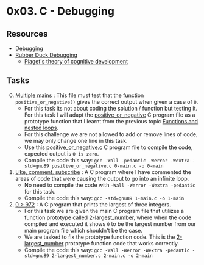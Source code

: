 # 0x03. C - Debugging

## Resources

- [Debugging](https://en.wikipedia.org/wiki/Debugging)
- [Rubber Duck Debugging](https://www.thoughtfulcode.com/rubber-duck-debugging-psychology/)
	- [Piaget's theory of cognitive development](https://en.wikipedia.org/wiki/Piaget's_theory_of_cognitive_development)

## Tasks

0. [Multiple mains](./0-main.c) : This file must test that the function `positive_or_negative()` gives the correct output when given a case of `0`.
	- For this task its not about coding the solution / function but testing it. For this task I will adapt the [positive_or_negative](../0x01-variables_if_else_while/0-positive_or_negative.c) C program file as a prototype function that I learnt from the previous topic [Functions and nested loops](../0x02-functions_nested_loops).
	- For this challenge we are not allowed to add or remove lines of code, we may only change one line in this task.
	- Use this [positive_or_negative.c](./positive_or_negative.c) C program file to compile the code, expected output is `0 is zero`.
	- Compile the code this way: `gcc -Wall -pedantic -Werror -Wextra -std=gnu89 positive_or_negative.c 0-main.c -o 0-main`
1. [Like, comment, subscribe](./1-main.c) : A C program where I have commented the areas of code that were causing the output to go into an infinite loop.
	- No need to compile the code with `-Wall -Werror -Wextra -pedantic` for this task.
	- Compile the code this way: `gcc -std=gnu89 1-main.c -o 1-main`
2. [0 > 972](./2-main.c) : A C program that prints the largest of three integers.
	- For this task we are given the main C program file that utilizes a function prototype called [2-largest_number](./2-largest_number_original.c), where when the code compiled and executed it shows `0` to be the largest number from our main program file which shouldn't be the case.
	- We are tasked to fix the prototype function code. This is the [2-largest_number](./2-largest_number.c) prototype function code that works correctly.
	- Compile the code this way: `gcc -Wall -Werror -Wextra -pedantic -std=gnu89 2-largest_number.c 2-main.c -o 2-main`
